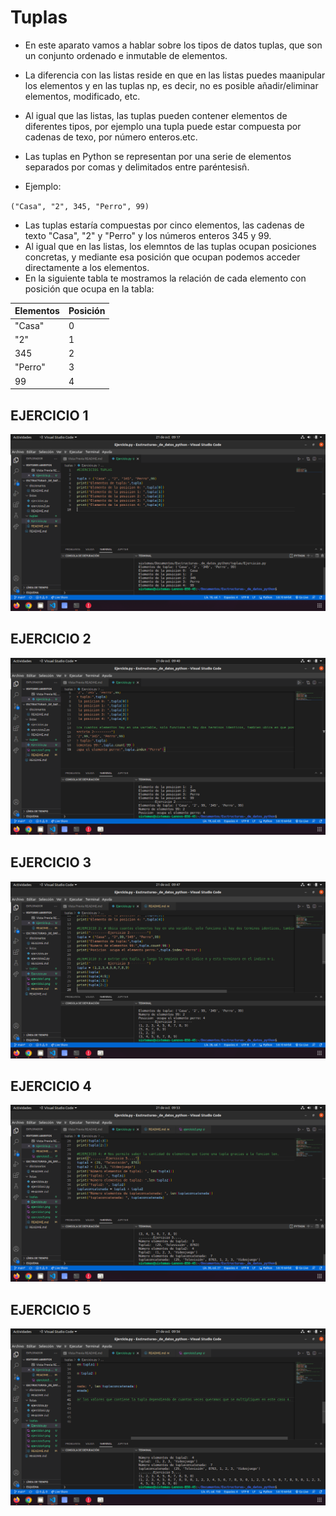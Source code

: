 # Tuplas

- En este aparato vamos a hablar sobre los tipos de datos tuplas, que son un conjunto ordenado e inmutable de
elementos.
- La diferencia con las listas reside en que en las listas puedes maanipular los elementos y en las tuplas np,
es decir, no es posible añadir/eliminar elementos, modificado, etc.
- Al igual que las listas, las tuplas pueden contener elementos de diferentes tipos, por ejemplo una tupla
puede estar compuesta por cadenas de texo, por número enteros.etc.
- Las tuplas en Python se representan por una serie de elementos separados por comas y delimitados entre
paréntesisñ.

- Ejemplo:

`("Casa", "2", 345, "Perro", 99)`
- Las tuplas estaría compuestas por cinco elementos, las cadenas de texto "Casa", "2" y "Perro" y los números
enteros 345 y 99.
- Al igual que en las listas, los elemntos de las tuplas ocupan posiciones concretas, y mediante esa posición
que ocupan podemos acceder directamente a los elementos.
- En la siguiente tabla te mostramos la relación de cada elemento con posición que ocupa en la tabla:

|Elementos|Posición|
|---------|--------|
|"Casa"   |0       |
|"2"      |1       |
|345      |2       |  
|"Perro"  |3       |  
|99       |4       |

## EJERCICIO 1
![ejercicio1](ejercicio1.png "ejercicio1")

## EJERCICIO 2
![ejercicio2](ejercicio2.png "ejercicio2")

## EJERCICIO 3
![ejercicio3](ejercicio3.png "ejercicio3")

## EJERCICIO 4
![ejercicio4](ejercicio4.png "ejercicio4")

## EJERCICIO 5
![ejercicio5](ejercicio5.png "ejercicio5")
